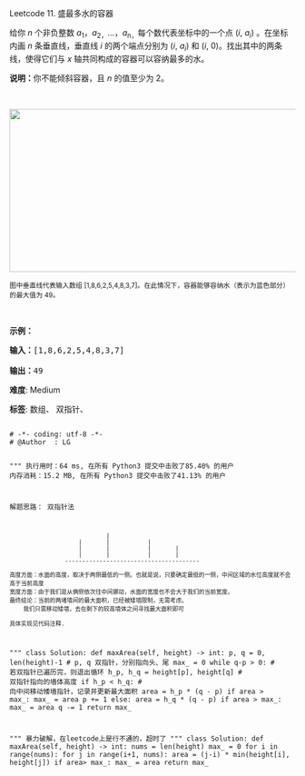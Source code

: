 Leetcode 11. 盛最多水的容器
<p>给你 <em>n</em> 个非负整数 <em>a</em><sub>1</sub>，<em>a</em><sub>2，</sub>...，<em>a</em><sub>n，</sub>每个数代表坐标中的一个点&nbsp;(<em>i</em>,&nbsp;<em>a<sub>i</sub></em>) 。在坐标内画 <em>n</em> 条垂直线，垂直线 <em>i</em>&nbsp;的两个端点分别为&nbsp;(<em>i</em>,&nbsp;<em>a<sub>i</sub></em>) 和 (<em>i</em>, 0)。找出其中的两条线，使得它们与&nbsp;<em>x</em>&nbsp;轴共同构成的容器可以容纳最多的水。</p>


<p><strong>说明：</strong>你不能倾斜容器，且&nbsp;<em>n</em>&nbsp;的值至少为 2。</p>



<p>&nbsp;</p>



<p><img alt="" src="https://aliyun-lc-upload.oss-cn-hangzhou.aliyuncs.com/aliyun-lc-upload/uploads/2018/07/25/question_11.jpg" style="height: 287px; width: 600px;"></p>



<p><small>图中垂直线代表输入数组 [1,8,6,2,5,4,8,3,7]。在此情况下，容器能够容纳水（表示为蓝色部分）的最大值为&nbsp;49。</small></p>



<p>&nbsp;</p>



<p><strong>示例：</strong></p>



<pre><strong>输入：</strong>[1,8,6,2,5,4,8,3,7]

<strong>输出：</strong>49</pre>





 **难度**: Medium



 **标签**: 数组、 双指针、 





<div class="hcb_wrap">
<pre class="prism undefined-numbers lang-python" data-lang="Python"><code>
# -*- coding: utf-8 -*-
# @Author  : LG

"""
执行用时：64 ms, 在所有 Python3 提交中击败了85.40% 的用户
内存消耗：15.2 MB, 在所有 Python3 提交中击败了41.13% 的用户

解题思路：
    双指针法

                                |
                        |       |           |
                        |       |           |       |
                        |       |           |       |
                    ---------------------------------------

    高度方面：水面的高度，取决于两侧最低的一侧。也就是说，只要确定最低的一侧，中间区域的水位高度就不会高于当前高度
    宽度方面：由于我们是从俩侧依次往中间挪动，水面的宽度也不会大于我们的当前宽度。
    最终结论：当前的两堵墙间的最大面积，已经被矮墙限制，无需考虑。
        我们只需移动矮墙，去在剩下的较高墙体之间寻找最大面积即可

    具体实现见代码注释.
"""
class Solution:
    def maxArea(self, height) -> int:
        p, q = 0, len(height)-1     # p, q 双指针，分别指向头、尾
        max_ = 0
        while q-p > 0:      # 若双指针已遍历完，则退出循环
            h_p, h_q = height[p], height[q] # 双指针指向的墙体高度
            if h_p < h_q:       # 向中间移动矮墙指针，记录并更新最大面积
                area = h_p * (q - p)
                if area > max_:
                    max_ = area
                p += 1
            else:
                area = h_q * (q - p)
                if area > max_:
                    max_ = area
                q -= 1
        return max_


"""
暴力破解，在leetcode上是行不通的，超时了
"""
class Solution:
    def maxArea(self, height) -> int:
        nums = len(height)
        max_ = 0
        for i in range(nums):
            for j in range(i+1, nums):
                area = (j-i) * min(height[i], height[j])
                if area> max_:
                    max_ = area
        return max_

</code></pre></div>
